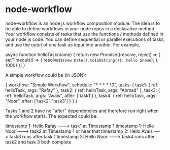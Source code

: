 # node-workflow

node-workflow is an node js workflow composition module. The idea is to be able to define workflows in your node repos in a declarative method. Your workflow consists of tasks that use the functions / methods defined in your node js code. You can define sequential or parallel executions of tasks, and use the outut of one task as input into another. For example, 

async function helloTask(name) {
  return new Promise((resolve, reject) => {
    setTimeout(() => {
      resolve(`${new Date().toISOString()}: hello $name`);
    }, 1000)
  })
}

A simple workflow could be (in JSON):

{
   workflow: "Simple Workflow",
   schedule: "* * * * 10",
   tasks: {
        task1: {
          ref: helloTask,
          args: "Rafay"
        },
        task2: {
            ref: helloTask,
            args: "Ahmad"
        },
        task3: {
            ref: helloTask,
            args: "Avais",
            after: ['task1']
        },
        task4: {
            ref: helloTask,
            args: "Noor",
            after: ['task2', 'task3']
        }
   }
}

Tasks 1 and 2 have no "after" dependencies and therefore run right when the workflow starts. The expected could be:

timestamp 1: Hello Rafay ---> task1 at Timestamp 1
timestamp 1: Hello Noor  ---> task2 at Timestamp 1 or near that
timestamp 2: Hello Avais ---> task3 runs after task 1
timestamp 3: Hello Noor  ---> task4 runs after task2 and task 3 both complete
